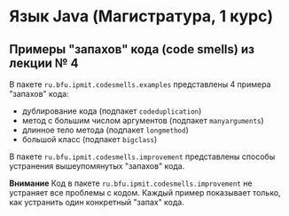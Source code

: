 # Язык Java (Магистратура, 1 курс)

## Примеры "запахов" кода (code smells) из лекции № 4

В пакете ```ru.bfu.ipmit.codesmells.examples``` представлены 4 примера "запахов" кода:
- дублирование кода (подпакет ```codeduplication```)
- метод с большим числом аргументов (подпакет ```manyarguments```)
- длинное тело метода (подпакет ```longmethod```)
- большой класс (подпакет ```bigclass```)

В пакете ```ru.bfu.ipmit.codesmells.improvement``` представлены способы устранения вышеупомянутых "запахов" кода.

**Внимание** Код в пакете ```ru.bfu.ipmit.codesmells.improvement``` не устраняет все проблемы с кодом. Каждый пример показывает только, как устранить один конкретный "запах" кода.